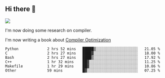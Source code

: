


<!--
**liusy58/liusy58** is a ✨ _special_ ✨ repository because its `README.md` (this file) appears on your GitHub profile.

Here are some ideas to get you started:

- 🔭 I’m currently working on ...
- 🌱 I’m currently learning ...
- 👯 I’m looking to collaborate on ...
- 🤔 I’m looking for help with ...
- 💬 Ask me about ...
- 📫 How to reach me: ...
- 😄 Pronouns: ...
- ⚡ Fun fact: ...
-->
<!--
![](https://komarev.com/ghpvc/?username=liusy58&color=brightgreen&label=PROFILE+VIEWS)




- 🔭 I’m currently working on my .
- 📫 How to reach me:plz contact me by [email](liusy58@,ail2.sysu.edu.cn) or WeChat(LIUSIYU_58)
- 🏫 I'm an undergraduate in Sun-Yat-sen University majoring in the computer science. Expected to graduate in Spring 2021.
- 👯 I'm now interested in System such as OS, Compiler and Database. 
- 🤔 I’m looking for help with Database System.
-->

## Hi there 👋
![](https://komarev.com/ghpvc/?username=liusy58&color=brightgreen&label=PROFILE+VIEWS)



I'm now doing some research on compiler.

I'm now writing a book about [Compiler Optimization](https://github.com/liusy58/CompilerNotes/blob/master/main.pdf)


 <!--START_SECTION:waka-->

```text
Python             2 hrs 52 mins   █████▒░░░░░░░░░░░░░░░░░░░   21.05 %
C                  2 hrs 27 mins   ████▓░░░░░░░░░░░░░░░░░░░░   18.00 %
Bash               2 hrs 27 mins   ████▒░░░░░░░░░░░░░░░░░░░░   17.92 %
C++                1 hr 32 mins    ██▓░░░░░░░░░░░░░░░░░░░░░░   11.25 %
Makefile           1 hr 29 mins    ██▓░░░░░░░░░░░░░░░░░░░░░░   10.86 %
Other              59 mins         █▓░░░░░░░░░░░░░░░░░░░░░░░   07.25 %
```

<!--END_SECTION:waka-->
